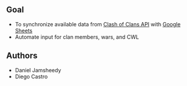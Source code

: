 ## Goal

 - To synchronize available data from [Clash of Clans API](https://developer.clashofclans.com/#/) with [Google Sheets](https://docs.google.com/spreadsheets/d/1b39nbYf6Z_EiK8WlTkgND9KMRqXX72AbdJ0ngrlq1Ag/edit?usp=sharing)
 - Automate input for clan members, wars, and CWL
 
## Authors
 - Daniel Jamsheedy
 - Diego Castro

